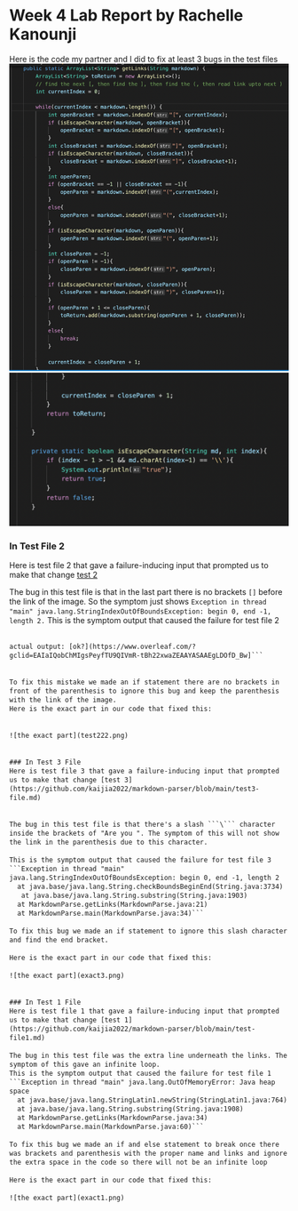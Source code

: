 # Week 4 Lab Report by Rachelle Kanounji

Here is the code my partner and I did to fix at least 3 bugs in the test files
![code to fix bugs](code1.png)
![Icode to fix bugs part 2](code2.png)

### In Test File 2 
Here is test file 2 that gave a failure-inducing input that prompted us to make that change [test 2](https://github.com/kaijia2022/markdown-parser/blob/main/test2-file.md)


The bug in this test file is that in the last part there is no brackets ```[]``` before the link of the image. So the symptom just shows ```Exception in thread "main" java.lang.StringIndexOutOfBoundsException: begin 0, end -1, length 2.``` 
This is the symptom output that caused the failure for test file 2
```expected output: [https://www.overleaf.com/?gclid=EAIaIQobChMIgsPeyfTU9QIVmR-tBh22xwaZEAAYASAAEgLDOfD_Bw]

actual output: [ok?](https://www.overleaf.com/?gclid=EAIaIQobChMIgsPeyfTU9QIVmR-tBh22xwaZEAAYASAAEgLDOfD_Bw]```


To fix this mistake we made an if statement there are no brackets in front of the parenthesis to ignore this bug and keep the parenthesis with the link of the image. 
Here is the exact part in our code that fixed this: 


![the exact part](test222.png)


### In Test 3 File 
Here is test file 3 that gave a failure-inducing input that prompted us to make that change [test 3](https://github.com/kaijia2022/markdown-parser/blob/main/test3-file.md)


The bug in this test file is that there's a slash ```\``` character inside the brackets of "Are you ". The symptom of this will not show the link in the parenthesis due to this character. 

This is the symptom output that caused the failure for test file 3
```Exception in thread "main" java.lang.StringIndexOutOfBoundsException: begin 0, end -1, length 2
  at java.base/java.lang.String.checkBoundsBeginEnd(String.java:3734)
   at java.base/java.lang.String.substring(String.java:1903)
  at MarkdownParse.getLinks(MarkdownParse.java:21)
  at MarkdownParse.main(MarkdownParse.java:34)```

To fix this bug we made an if statement to ignore this slash character and find the end bracket. 

Here is the exact part in our code that fixed this: 

![the exact part](exact3.png)


### In Test 1 File 
Here is test file 1 that gave a failure-inducing input that prompted us to make that change [test 1](https://github.com/kaijia2022/markdown-parser/blob/main/test-file1.md)

The bug in this test file was the extra line underneath the links. The symptom of this gave an infinite loop.
This is the symptom output that caused the failure for test file 1
```Exception in thread "main" java.lang.OutOfMemoryError: Java heap space
  at java.base/java.lang.StringLatin1.newString(StringLatin1.java:764)
  at java.base/java.lang.String.substring(String.java:1908)
  at MarkdownParse.getLinks(MarkdownParse.java:34)
  at MarkdownParse.main(MarkdownParse.java:60)```

To fix this bug we made an if and else statement to break once there was brackets and parenthesis with the proper name and links and ignore the extra space in the code so there will not be an infinite loop 

Here is the exact part in our code that fixed this: 

![the exact part](exact1.png)


